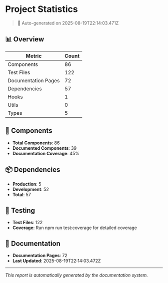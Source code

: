 # Project Statistics

> 🤖 Auto-generated on 2025-08-19T22:14:03.471Z

## 📊 Overview

| Metric | Count |
|--------|-------|
| Components | 86 |
| Test Files | 122 |
| Documentation Pages | 72 |
| Dependencies | 57 |
| Hooks | 1 |
| Utils | 0 |
| Types | 5 |

## 🧩 Components

- **Total Components**: 86
- **Documented Components**: 39
- **Documentation Coverage**: 45%

## 📦 Dependencies

- **Production**: 5
- **Development**: 52
- **Total**: 57

## 🧪 Testing

- **Test Files**: 122
- **Coverage**: Run npm run test:coverage for detailed coverage

## 📝 Documentation

- **Documentation Pages**: 72
- **Last Updated**: 2025-08-19T22:14:03.472Z

---

*This report is automatically generated by the documentation system.*
